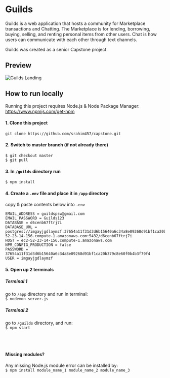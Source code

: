 # Guilds
Guilds is a web application that hosts a community for Marketplace transactions and Chatting. The Marketplace is for lending, borrowing, buying, selling, and renting personal items from other users. Chat is how users can communicate with each other through text channels.

Guilds was created as a senior Capstone project.<br/>

## Preview
![Guilds Landing](/Guilds_Landing_Page.png)


## How to run locally

Running this project requires Node.js & Node Package Manager: https://www.npmjs.com/get-npm

#### 1. Clone this project <br/>
`git clone https://github.com/srahim457/capstone.git`

#### 2.	Switch to master branch (if not already there) <br/>
```
$ git checkout master
$ git pull
```

#### 3. In `/guilds` directory run <br/>
`$ npm install` 

#### 4. Create a `.env` file and place it in `/app` directory 

   copy & paste contents below into `.env`
```
EMAIL_ADDRESS = guildspsw@gmail.com
EMAIL_PASSWORD = Guilds123
DATABASE = d6cenb67ftrj7i
DATABASE_URL = postgres://imgayjgdlaymzf:37654a11f31d3d6b15640a6c34a8e09268d91bf1ca20b379c8e60f0b4b3f79f4@ec2-52-23-14-156.compute-1.amazonaws.com:5432/d6cenb67ftrj7i
HOST = ec2-52-23-14-156.compute-1.amazonaws.com
NPM_CONFIG_PRODUCTION = false
PASSWORD = 37654a11f31d3d6b15640a6c34a8e09268d91bf1ca20b379c8e60f0b4b3f79f4
USER = imgayjgdlaymzf
```

#### 5. Open up 2 terminals
##### Terminal 1
go to `/app` directory and run in terminal: <br/>`$ nodemon server.js`

##### Terminal 2
go to `/guilds` directory, and run: <br/> `$ npm start`

<br/><br/>

#### Missing modules?
Any missing Node.js module error can be installed by: <br/>
`$ npm install module_name_1 module_name_2 module_name_3`
